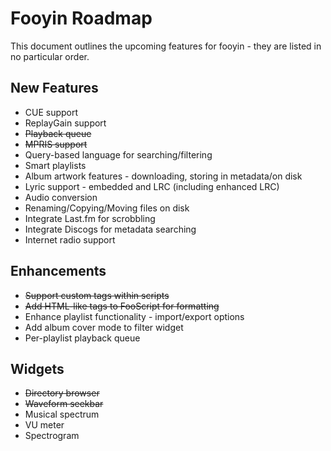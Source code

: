 # Fooyin Roadmap

This document outlines the upcoming features for fooyin - they are listed in no particular order.

## New Features

* CUE support
* ReplayGain support
* ~~Playback queue~~
* ~~MPRIS support~~
* Query-based language for searching/filtering
* Smart playlists
* Album artwork features - downloading, storing in metadata/on disk
* Lyric support - embedded and LRC (including enhanced LRC)
* Audio conversion
* Renaming/Copying/Moving files on disk
* Integrate Last.fm for scrobbling
* Integrate Discogs for metadata searching
* Internet radio support

## Enhancements
* ~~Support custom tags within scripts~~
* ~~Add HTML-like tags to FooScript for formatting~~
* Enhance playlist functionality - import/export options
* Add album cover mode to filter widget
* Per-playlist playback queue

## Widgets

* ~~Directory browser~~
* ~~Waveform seekbar~~
* Musical spectrum
* VU meter
* Spectrogram
